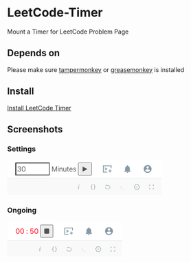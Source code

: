 # LeetCode-Timer
Mount a Timer for LeetCode Problem Page

## Depends on
Please make sure [tampermonkey](http://tampermonkey.net/) or [greasemonkey](http://www.greasespot.net/) is installed

## Install
[Install LeetCode Timer](https://github.com/YukiDayDreamer/LeetCode-Timer/raw/master/LeetCode-Timer.user.js)

## Screenshots

### Settings
![Settings](./screenshots/settings.png)

### Ongoing
![Onging](./screenshots/ongoing.png)